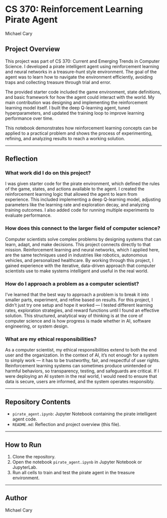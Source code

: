 # CS 370: Reinforcement Learning Pirate Agent
Michael Cary  

## Project Overview  
This project was part of CS 370: Current and Emerging Trends in Computer Science. I developed a pirate intelligent agent using reinforcement learning and neural networks in a treasure-hunt style environment. The goal of the agent was to learn how to navigate the environment efficiently, avoiding traps and collecting treasure through trial and error.  

The provided starter code included the game environment, state definitions, and basic framework for how the agent could interact with the world. My main contribution was designing and implementing the reinforcement learning model itself. I built the deep Q-learning agent, tuned hyperparameters, and updated the training loop to improve learning performance over time.  

This notebook demonstrates how reinforcement learning concepts can be applied to a practical problem and shows the process of experimenting, refining, and analyzing results to reach a working solution.  

---

## Reflection  

### What work did I do on this project?  
I was given starter code for the pirate environment, which defined the rules of the game, states, and actions available to the agent. I created the reinforcement learning logic that allowed the agent to learn from experience. This included implementing a deep Q-learning model, adjusting parameters like the learning rate and exploration decay, and analyzing training outcomes. I also added code for running multiple experiments to evaluate performance.  

### How does this connect to the larger field of computer science?  
Computer scientists solve complex problems by designing systems that can learn, adapt, and make decisions. This project connects directly to that mission. Reinforcement learning and neural networks, which I applied here, are the same techniques used in industries like robotics, autonomous vehicles, and personalized healthcare. By working through this project, I gained experience with the iterative, data-driven approach that computer scientists use to make systems intelligent and useful in the real world.  

### How do I approach a problem as a computer scientist?  
I’ve learned that the best way to approach a problem is to break it into smaller parts, experiment, and refine based on results. For this project, I didn’t just try one setup and hope it worked — I tested different learning rates, exploration strategies, and reward functions until I found an effective solution. This structured, analytical way of thinking is at the core of computer science and is how progress is made whether in AI, software engineering, or system design.  

### What are my ethical responsibilities?  
As a computer scientist, my ethical responsibilities extend to both the end user and the organization. In the context of AI, it’s not enough for a system to simply work — it has to be trustworthy, fair, and respectful of user rights. Reinforcement learning systems can sometimes produce unintended or harmful behaviors, so transparency, testing, and safeguards are critical. If I were deploying an AI system in the real world, I would need to ensure that data is secure, users are informed, and the system operates responsibly.  

---

## Repository Contents  
- `pirate_agent.ipynb`: Jupyter Notebook containing the pirate intelligent agent code.  
- `README.md`: Reflection and project overview (this file).  

---

## How to Run  
1. Clone the repository.  
2. Open the notebook `pirate_agent.ipynb` in Jupyter Notebook or JupyterLab.  
3. Run all cells to train and test the pirate agent in the treasure environment.  

---

## Author  
Michael Cary  
